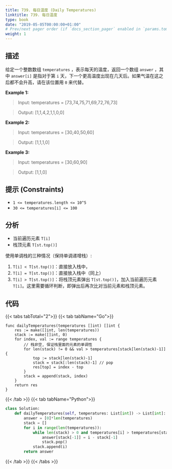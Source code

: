```yaml
---
title: 739. 每日温度 (Daily Temperatures)
linktitle: 739. 每日温度
type: book
date: "2019-05-05T00:00:00+01:00"
# Prev/next pager order (if `docs_section_pager` enabled in `params.toml`)
weight: 1
---
```


## 描述

给定一个整数数组 `temperatures` ，表示每天的温度，返回一个数组 `answer` ，其中 `answer[i]` 是指对于第 `i` 天，下一个更高温度出现在几天后。如果气温在这之后都不会升高，请在该位置用 `0` 来代替。

**Example 1:**

> Input: temperatures = [73,74,75,71,69,72,76,73]

> Output: [1,1,4,2,1,1,0,0]

**Example 2:**

> Input: temperatures = [30,40,50,60]

> Output: [1,1,1,0]

**Example 3:**

> Input: temperatures = [30,60,90]

> Output: [1,1,0]

## 提示 (Constraints)

- `1 <= temperatures.length <= 10^5`
- `30 <= temperatures[i] <= 100`

## 分析

- 当前遍历元素 `T[i]`
- 栈顶元素 `T[st.top()]`

使用单调栈的三种情况（保持单调递增栈）:

1. `T[i] < T[st.top()]`：直接放入栈中，
2. `T[i] = T[st.top()]`：直接放入栈中（同上）
3. `T[i] > T[st.top()]`：将栈顶元素弹出 `T[st.top()]`，加入当前遍历元素 `T[i]`。这里需要循环判断，即弹出后再次比对当前元素和栈顶元素。

## 代码

{{< tabs tabTotal="2">}}
{{< tab tabName="Go">}}

```golang
func dailyTemperatures(temperatures []int) []int {
    res := make([]int, len(temperatures))
    stack := make([]int, 0)
    for index, val := range temperatures {
        // 栈非空, 保证栈里面的元素的单调性
        for len(stack) != 0 && val > temperatures[stack[len(stack)-1]] {
            top := stack[len(stack)-1]
            stack = stack[:len(stack)-1] // pop
            res[top] = index - top
        }
        stack = append(stack, index)
    }
    return res
}
```

{{< /tab >}}
{{< tab tabName="Python">}}

```py
class Solution:
    def dailyTemperatures(self, temperatures: List[int]) -> List[int]:
        answer = [0]*len(temperatures)
        stack = []
        for i in range(len(temperatures)):
            while len(stack) > 0 and temperatures[i] > temperatures[stack[-1]]:
                answer[stack[-1]] = i - stack[-1]
                stack.pop()
            stack.append(i)
        return answer
```

{{< /tab >}}
{{< /tabs >}}
